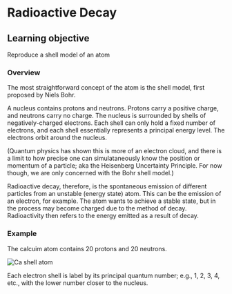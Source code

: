 # Radioactive Decay
## Learning objective
Reproduce a shell model of an atom

### Overview
The most straightforward concept of the atom is the shell model, first proposed by Niels Bohr.

A nucleus contains protons and neutrons. Protons carry a positive charge, and neutrons carry no charge. The nucleus is surrounded by shells of negatively-charged electrons.
Each shell can only hold a fixed number of electrons, and each shell essentially represents a principal energy level. The electrons orbit around the nucleus. 

(Quantum physics has shown this is more of an electron cloud, and there is a limit to how precise one can simulataneously know the position or momentum of a particle; aka the Heisenberg Uncertainty Principle. For now though, we are only concerned with the Bohr shell model.)

Radioactive decay, therefore, is the spontaneous emission of different particles from an unstable (energy state) atom. This can be the emission of an electron, for example. The atom wants to achieve a stable state, but in the process may become charged due to the method of decay. Radioactivity then refers to the energy emitted as a result of decay.

### Example
The calcuim atom contains 20 protons and 20 neutrons.

![Ca shell atom](img/calcium.gif)

Each electron shell is label by its principal quantum number; e.g., 1, 2, 3, 4, etc., with the lower number closer to the nucleus.
